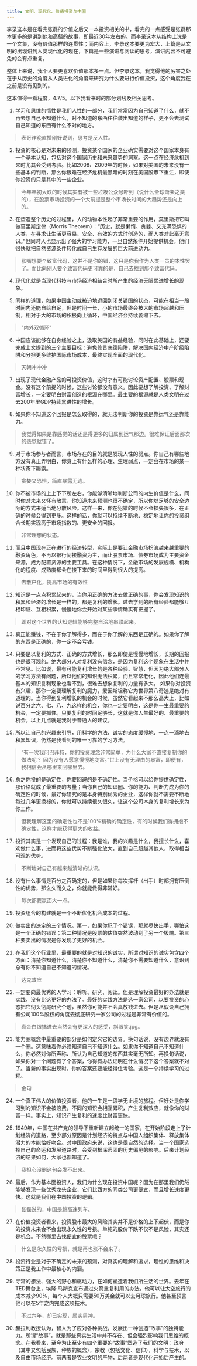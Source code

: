 ```yaml
---
title: 文明、现代化、价值投资与中国
---
```


李录这本是在看完张磊的价值之后又一本投资相关的书，看完的一点感受是张磊那本更多的是讲到他和高瓴的故事，即最近30年左右的。而李录这本从结构上说是一个文集，没有价值那样的连贯性；而内容上，李录这本要更为宏大，上篇是从文明的出现讲到人类现代化的现在，下篇是一些演讲与阅读的思考，演讲内容不可避免的会有点重复。

整体上来说，我个人要更喜欢价值那本多一点。但李录这本，我觉得他的厉害之处在于从历史的角度从人类进化的角度来研究为什么要进行价值投资，这个角度我在之前是没有见到的。

这本值得一看程度，4.7/5。以下我看书时的部分划线及相关思考。

1. 学习和思维的惰性是我们人性的一部分，我们常常因为自己知道了什么，就不再去想自己不知道什么，对不知道的东西往往装出知道的样子，更不会去测试自己知道的东西有什么不对的地方。
> 表哥昨晚直播刚好说到，思考是反人性。

2. 投资的核心是对未来的预测，投资某个国家的企业确实需要对这个国家本身有一个基本认知，包括对这个国家历史和未来趋势的洞察。这一点在经济危机到来时尤其会受到考验。比如2008、2009年的时候，如果对美国的未来没有一些基本的判断，那么你很难在经济危机最黑暗的时刻在美国股市下重注，即使你投资的只是其中的一些企业。
> 今年年初大跌的时候其实有被一些垃圾公众号吓到（说什么全球萧条之类的），在股票市场投资的一个大前提是整个市场长时间的大趋势还是向上的。

3. 在塑造整个历史的过程里，人的动物本性起了非常重要的作用，莫里斯把它叫做莫里斯定律（Morris Theorem）：“历史，就是懒惰、贪婪、又充满恐惧的人类，在寻求让生活更容易、安全、有效的方式时创造的，而人类对此毫无意识。”但同时人也显示出了强大的学习能力，一旦自然条件开始提供机会，他们很快就把自然资源条件转化成自己生存发展的巨大前进动力。
> 张嘴想要个致富代码，这并不是你的错，这只是你我作为人类一员的本性罢了。而比向别人要个致富代码更可靠的是，自己去找到那个致富代码。

4. 现代化就是当现代科技与市场经济相结合时所产生的经济无限累进增长的现象。

5. 同样的道理，如果中国主动或被迫地退回到闭关锁国的状态，可能在相当一段时间内还能自给自足，但是时间一长，小的市场最终会被大的市场超越和压制，相对于大的市场的积极向上循环，中国经济会持续萎缩下去。
> "内外双循环"

6. 中国应该能够在自身经验之上，汲取美国的有益经验，同时在此基础上，还要完成上文提到的三个主要目标：避免修昔底德陷阱，解决国内经济中产阶级陷阱和分担更多维护国际市场成本，最终实现全面的现代化。
> 天朝冲冲冲

7. 出现了现代金融产品的可投资价值，这时才有可能讨论资产配置、股票和现金。没有这个前提的时候，这些讨论都没有意义。因此要想了解投资、了解财富增长，一定要明白财富创造的根源在哪里。最主要的根源就是人类文明在过去200年里GDP持续累进性的增长。

8. 如果你不知道这个回报是怎么取得的，就无法判断你的投资是靠运气还是靠能力。
> 我觉得如果是靠感觉的话还是得更多的归属到运气那边。很难保证后面那次的感觉就错了。

9. 对于市场参与者而言，市场存在的目的就是发现人性的弱点。你自己有哪些地方没有真正弄明白，你身上有什么样的心理、生理弱点，一定会在市场的某一种状态下曝露。
> 贪婪又恐惧，简直暴露无遗。

10. 你不被市场的上上下下所左右，你能够清晰地判断公司的内生价值是什么，同时你对未来又怀有敬意，你知道未来预测也很不确定，所以你以足够的安全边际的方式来适当地分散风险。这样一来，你在犯错的时候不会损失很多，在正确的时候会得到更多。这样的话，你就可以持续不断地、稳定地让你的投资组合长期实现高于市场指数的、更安全的回报。
> 非常理想的状态。

11. 而且中国现在正在进行的经济转型，实际上是要让金融市场扮演越来越重要的融资角色，不再以银行间接融资为主，而让股票市场、债券市场成为主要资金来源，成为配置资源的主要工具。在这种情况下，金融市场的发展规模、机构化的程度、成熟度都会在接下来的时间里得到很大的提高。
> 去散户化，提高市场的有效性

12. 知识是一点点积累起来的，当你用正确的方法去做正确的事，你会发现知识的积累和经济的增长是一样的，都是复利的增长。过去学到的所有经验都能够互相印证、互相积累，慢慢地你会开始对某些事情确实有把握了。
> 即对这个世界的认知逻辑能够完整自洽地串联起来。

13. 真正能赚钱，不在于你了解得多，而在于你了解的东西是正确的。如果你了解的东西是正确的，你一定不会亏钱。

14. 只要是以复利的方式、正确的方式增长，那么即使是慢慢地增长，长期的回报也是很可观的。绝大部分人对复利没有信念，是因为复利这个现象在生活中并不常见。比如说，最有可能复利增长的是各种经验、智慧，但因为绝大部分人的学习方法有问题，所以他们的知识无法积累，而且常常老化，因此他们连最基本的知识复利现象也看不到，很难去想象复利的力量有多大。
如果你对投资有兴趣，那你一定要理解复利的魔力，爱因斯坦称它为世界第八奇迹是绝对有道理的。当你得到复利增长的机会的时候，虽然它看起来不那么高大上，比如说百分之六、七、八、九这样的机会，你也一定要明白，这是你一生最重要的机会，一定要抓住。只要复利的时间足够长，这就是你人生最好的、最重要的机会。以上几点就是我对于普通人的建议。

15. 所以让自己的兴趣来引导，用科学的方法、诚实的态度缓慢地、一点一滴地去积累知识，仍然是我看到的唯一可靠的学习方法。
> “有一次我问巴菲特，你的投资理念非常简单，为什么大家不直接复制你的做法呢？ 因为没有人愿意慢慢地变富。”世上没有无理由的暴富，即便有，我相信会从哪里来回哪里去。

16. 总之你投的是确定性，你要回避的是不确定性。当价格可以给你提供确定性，那价格就成了最重要的考量；当你自己的知识圈、你的能力、判断力成为你的确定性的时候，最好你研究的是本身特别优秀的企业，这样你就不需要不断地每过几年更换标的，你就可以持续很久很久，让这个公司本身的复利增长来为你工作。
> 但我理解这里的确定性也不是100%精确的确定性，有的时候我们得拥抱不确定性，这样才能获得更大的收益。

17. 投资其实是一个发现自己的过程：我是谁，我的兴趣是什么，我擅长什么，喜欢做什么事，进而将这些优势不断强化放大，直到自己超越其他人，取得相当可观的优势。
> 不断地对自己有越来越清晰的认识。

18. 没有什么事情是百分之百确定的，但是如果你每次挥杆（出手）时都拥有压倒性的优势，那么久而久之，你就能做得非常好。
> 每次都要赢面大一点。

19. 投资组合的构建就是一个不断优化机会成本的过程。

20. 做卖出的决定的三个情况。第一，如果你犯了个错误，那就尽快出手，哪怕这是一个正确的错误；第二种情况是股票的估值突然波动到了另一个极端。第三种要卖出的情况是你发现了更好的机会。

21. 在我们这个行业里，最重要的就是对知识的诚实，所谓对知识的诚实包含四个方面：清楚你知道什么，清楚你不知道什么，清楚你不需要知道什么，意识到总有你不知道自己不知道的情况。
> 达克效应

22. 一定要向最优秀的人学习：聆听、研究、阅读。但是理解投资最好的办法就是实践，没有比这更好的办法了。最好的实践方法是选一家公司，以要投资的心态把它彻头彻尾研究个透，虽然你可能并不会真放钱进去。但是从假设自己拥有公司100%股权的角度去彻底研究一家公司的过程是非常有价值的。
> 真金白银搞进去当然会有更深入的感受，斜眼笑.jpg。

23. 能力圈概念中最重要的部分是如何定义它的边界。换句话说，没有边界就没有一个圈。这意味着你必须知道自己不知道什么。如果你不知道自己不知道什么，你必然对你所声称、所认为自己知道的东西其实毫无所知。再换句话说，如果你对一个问题有了个答案，你得有办法证明在什么情况下这个答案就不对了。当新的事实出现时，你的答案还要能经得住考验。这是一个持续学习的过程。
> 金句

24. 一个真正伟大的价值投资者，他的一生是一段学无止境的旅程。但好处是你学习到的知识不会被浪费。不同的知识会相互累积，产生复利效应，就像你的财富一样。事实上，知识产生复利的速度比财富更快。

25. 1949年，中国在共产党的领导下重新建立起统一的国家，在开始阶段走上了计划经济的道路，至少部分原因是计划经济的特点与中国人组织集体、释放集体潜力的本能恰好吻合。对中国政府来说，这也是很自然的选择。当一个国家选择自己的命运和发展道路时，会受到根深蒂固的历史偏见的影响。后来计划经济的结果如何，大家也都知道了。
> 我担心没删这句会发不出来。

26. 最后，作为基本面投资人，我们为什么现在投资中国呢？因为在那里我们仍然能够发现一些优秀龙头企业，它们比西方的同类公司更便宜，而且增长速度更快。这就是我们在中国投资的逻辑。
> 张磊说的，中国是趟高速列车。

27. 在价值投资者看来，投资股市最大的风险其实并不是价格的上下起伏，而是你的投资未来会不会出现永久性的亏损。单纯的股价下跌不仅不是风险，其实还是机会。不然哪里去找便宜的股票呢？
> 什么是永久性的亏损，就是再也涨不会来了。

28. 投资行业是对于不确定的未来的预测，对真实的理解和追求，理性的思维和决策正是我工作中最核心的内涵。

29. 寻常的想法、强大的野心和驱动力，在如何塑造着我们所生活的世界。去年在TED舞台上，埃隆·马斯克宣布通过火箭重复利用的办法，他可以让太空旅行的成本减少90%，每个人大概只需要50万美金就可以去月球旅行。他甚至预言他可以在5年之内完成这项技术。
> 不过六年，却已实现，属实男神。

30. 赫拉利教授认为，智人为了应对各种挑战，发展出一种创造“故事”的独特能力。所谓“故事”，就是那些真实生活中并不存在、但会强烈影响我们思维的概念。在我看来，至今为止至少有四个重要的“故事”塑造了我们的文明：政府（其中又包括民族、种族的概念），宗教（包括文化、信仰），科学与技术，以及自由市场经济。前两者是农业文明的产物，后两者是现代化开始后产生的。

